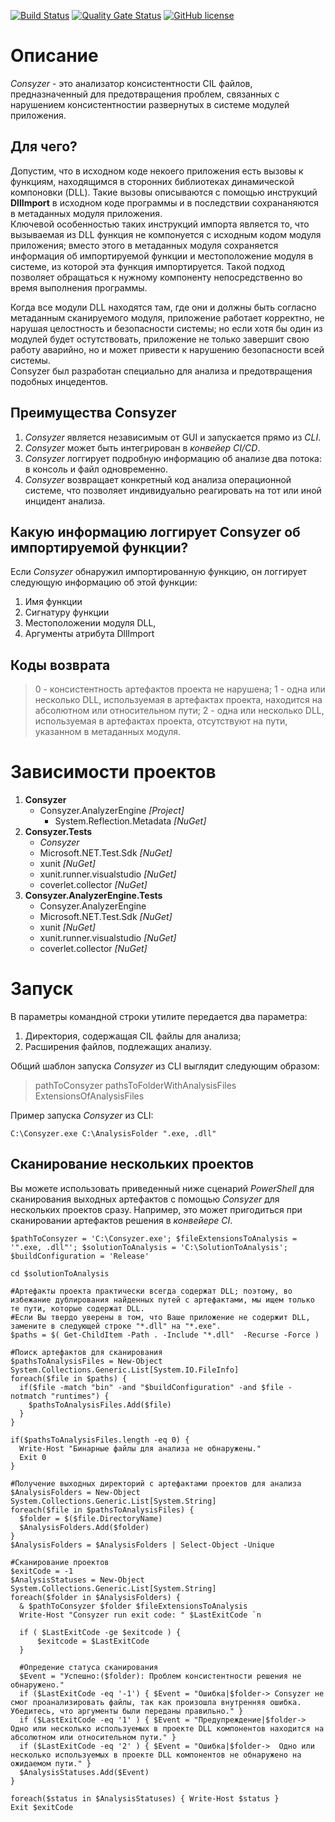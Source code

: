 [![Build Status](https://github.com/Maslinin/Consyzer/workflows/Build/badge.svg)](https://github.com/Maslinin/Consyzer/actions/workflows/build.yml) [![Quality Gate Status](https://sonarcloud.io/api/project_badges/measure?project=Maslinin_Consyzer&metric=alert_status)](https://sonarcloud.io/summary/new_code?id=Maslinin_Consyzer) [![GitHub license](https://badgen.net/github/license/Maslinin/Consyzer)](https://github.com/Maslinin/Consyzer/blob/master/LICENSE)

# Описание
*Consyzer* - это анализатор консистентности CIL файлов, предназначенный для предотвращения проблем, связанных с нарушением консистентностии развернутых в системе модулей приложения.

## Для чего?
Допустим, что в исходном коде некоего приложения есть вызовы к функциям, находящимся в сторонних библиотеках динамической компоновки (DLL). Такие вызовы описываются с помощью инструкций **DllImport** в исходном коде программы и в последствии сохрананяются в метаданных модуля приложения.        
Ключевой особенностью таких инструкций импорта является то, 
что вызываемая из DLL функция не компонуется с исходным кодом модуля приложения; 
вместо этого в метаданных модуля сохраняется информация об импортируемой функции и местоположение модуля в системе, из которой эта функция импортируется.
Такой подход позволяет обращаться к нужному компоненту непосредственно во время выполнения программы.           

Когда все модули DLL находятся там, где они и должны быть согласно метаданным сканируемого модуля, приложение работает корректно, не нарушая целостность и безопасности системы; 
но если хотя бы один из модулей будет остутствовать, приложение не только завершит свою работу аварийно, но и может привести к нарушению безопасности всей системы.              
Consyzer был разработан специально для анализа и предотвращения подобных инцедентов.

## Преимущества Consyzer
1. *Consyzer* является независимым от GUI и запускается прямо из *CLI*.
2. *Consyzer* может быть интегрирован в *конвейер CI/CD*.
3. *Consyzer* логгирует подробную информацию об анализе два потока: в консоль и файл одновременно.
4. *Consyzer* возвращает конкретный код анализа операционной системе, что позволяет индивидуально реагировать на тот или иной инцидент анализа.

## Какую информацию логгирует Consyzer об импортируемой функции?
Если *Consyzer* обнаружил импортированную функцию, он логгирует следующую информацию об этой функции:
1. Имя функции
2. Сигнатуру функции
3. Местоположении модуля DLL, 
4. Аргументы атрибута DllImport

## Коды возврата
> 0 - консистентность артефактов проекта не нарушена;
> 1 - одна или несколько DLL, используемая в артефактах проекта, находится на абсолютном или относительном пути;
> 2 - одна или несколько DLL, используемая в артефактах проекта, отсутствуют на пути, указанном в метаданных модуля.

# Зависимости проектов
1. **Consyzer**
   - Consyzer.AnalyzerEngine *[Project]*
     - System.Reflection.Metadata *[NuGet]*
2. **Consyzer.Tests**
   - *Consyzer*
   - Microsoft.NET.Test.Sdk *[NuGet]*
   - xunit *[NuGet]*
   - xunit.runner.visualstudio *[NuGet]*
   - coverlet.collector *[NuGet]*
3. **Consyzer.AnalyzerEngine.Tests**
   - Consyzer.AnalyzerEngine
   - Microsoft.NET.Test.Sdk *[NuGet]*
   - xunit *[NuGet]*
   - xunit.runner.visualstudio *[NuGet]*
   - coverlet.collector *[NuGet]*

# Запуск    
В параметры командной строки утилите передается два параметра: 
1. Директория, содержащая CIL файлы для анализа;
2. Расширения файлов, подлежащих анализу.

Общий шаблон запуска *Consyzer* из CLI выглядит следующим образом:
> pathToConsyzer pathsToFolderWithAnalysisFiles ExtensionsOfAnalysisFiles

Пример запуска *Consyzer* из CLI:

```
C:\Consyzer.exe C:\AnalysisFolder ".exe, .dll"
```

## Сканирование нескольких проектов
Вы можете использовать приведенный ниже сценарий *PowerShell* для сканирования выходных артефактов с помощью *Consyzer* для нескольких проектов сразу. 
Например, это может пригодиться при сканировании артефактов решения в *конвейере CI*.

```
$pathToConsyzer = 'C:\Consyzer.exe'; $fileExtensionsToAnalysis = '".exe, .dll"'; $solutionToAnalysis = 'C:\SolutionToAnalysis'; $buildConfiguration = 'Release'

cd $solutionToAnalysis

#Артефакты проекта практически всегда содержат DLL; поэтому, во избежание дублирования найденных путей с артефактами, мы ищем только те пути, которые содержат DLL.
#Если Вы твердо уверены в том, что Ваше приложение не содержит DLL, замените в следующей строке "*.dll" на "*.exe".
$paths = $( Get-ChildItem -Path . -Include "*.dll"  -Recurse -Force )

#Поиск артефактов для сканирования
$pathsToAnalysisFiles = New-Object System.Collections.Generic.List[System.IO.FileInfo]
foreach($file in $paths) {
  if($file -match "bin" -and "$buildConfiguration" -and $file -notmatch "runtimes") {
	$pathsToAnalysisFiles.Add($file)
  }
}

if($pathsToAnalysisFiles.length -eq 0) {
  Write-Host "Бинарные файлы для анализа не обнаружены."
  Exit 0
}

#Получение выходных директорий с артефактами проектов для анализа
$AnalysisFolders = New-Object System.Collections.Generic.List[System.String]
foreach($file in $pathsToAnalysisFiles) {
  $folder = $($file.DirectoryName)
  $AnalysisFolders.Add($folder)
}
$AnalysisFolders = $AnalysisFolders | Select-Object -Unique

#Сканирование проектов
$exitCode = -1
$AnalysisStatuses = New-Object System.Collections.Generic.List[System.String]
foreach($folder in $AnalysisFolders) {
  & $pathToConsyzer $folder $fileExtensionsToAnalysis
  Write-Host "Consyzer run exit code: " $LastExitCode `n

  if ( $LastExitCode -ge $exitcode ) {
	  $exitcode = $LastExitCode
  }
  
  #Опредение статуса сканирования
  $Event = "Успешно:($folder): Проблем консистентности решения не обнаружено."
  if ($LastExitCode -eq '-1') { $Event = "Ошибка|$folder-> Consyzer не смог проанализировать файлы, так как произошла внутренняя ошибка. Убедитесь, что аргументы были переданы правильно." }
  if ($LastExitCode -eq '1' ) { $Event = "Предупреждение|$folder->  Одно или несколько используемых в проекте DLL компонентов находится на абсолютном или относительном пути." }
  if ($LastExitCode -eq '2' ) { $Event = "Ошибка|$folder->  Одно или несколько используемых в проекте DLL компонентов не обнаружено на ожидаемом пути." }
  $AnalysisStatuses.Add($Event)
}

foreach($status in $AnalysisStatuses) { Write-Host $status }
Exit $exitCode
```
